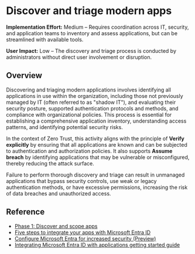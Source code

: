 #  Discover and triage modern apps

**Implementation Effort:** Medium – Requires coordination across IT, security, and application teams to inventory and assess applications, but can be streamlined with available tools.

**User Impact:** Low – The discovery and triage process is conducted by administrators without direct user involvement or disruption.

## Overview

Discovering and triaging modern applications involves identifying all applications in use within the organization, including those not previously managed by IT (often referred to as "shadow IT"), and evaluating their security posture, supported authentication protocols and methods, and compliance with organizational policies. This process is essential for establishing a comprehensive application inventory, understanding access patterns, and identifying potential security risks.

In the context of Zero Trust, this activity aligns with the principle of **Verify explicitly** by ensuring that all applications are known and can be subjected to authentication and authorization policies. It also supports **Assume breach** by identifying applications that may be vulnerable or misconfigured, thereby reducing the attack surface.

Failure to perform thorough discovery and triage can result in unmanaged applications that bypass security controls, use weak or legacy authentication methods, or have excessive permissions, increasing the risk of data breaches and unauthorized access.

## Reference

* [Phase 1: Discover and scope apps](https://learn.microsoft.com/entra/identity/enterprise-apps/migrate-adfs-discover-scope-apps)
* [Five steps to integrate your apps with Microsoft Entra ID](https://learn.microsoft.com/entra/fundamentals/five-steps-to-full-application-integration)
* [Configure Microsoft Entra for increased security (Preview)](https://learn.microsoft.com/entra/fundamentals/configure-security)
* [Integrating Microsoft Entra ID with applications getting started guide](https://learn.microsoft.com/entra/identity/enterprise-apps/plan-an-application-integration)
